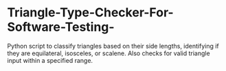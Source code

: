 # Triangle-Type-Checker-For-Software-Testing-
Python script to classify triangles based on their side lengths, identifying if they are equilateral, isosceles, or scalene. Also checks for valid triangle input within a specified range.

